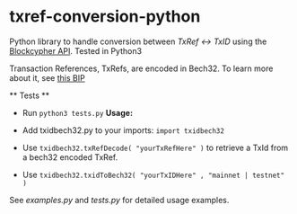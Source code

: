 # txref-conversion-python
Python library to handle conversion between _TxRef &lt;-> TxID_ using the [Blockcypher API](https://www.blockcypher.com/dev/bitcoin/#introduction). 
Tested in Python3

Transaction References, TxRefs, are encoded in Bech32. To learn more about it, see [this BIP](https://github.com/veleslavs/bips/blob/wip/bip-XXXX-Bech32_Encoded_Transaction_Postion_References.mediawiki)

** Tests **
- Run `python3 tests.py`
**Usage:**

- Add txidbech32.py to your imports: `import txidbech32`

- Use `txidbech32.txRefDecode( "yourTxRefHere" )` to retrieve a TxId from a bech32 encoded TxRef.

- Use `txidbech32.txidToBech32( "yourTxIDHere" , "mainnet | testnet" )`

See _examples.py_ and _tests.py_ for detailed usage examples.

[issue1]: https://img.shields.io/badge/issue-1-blue.svg
